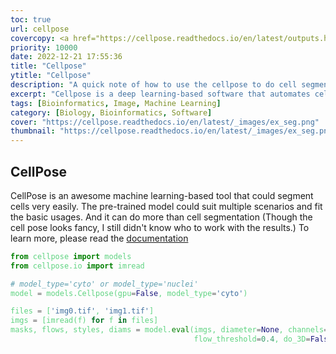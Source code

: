 ```yaml
---
toc: true
url: cellpose
covercopy: <a href="https://cellpose.readthedocs.io/en/latest/outputs.html">© CellPose</a>
priority: 10000
date: 2022-12-21 17:55:36
title: "Cellpose"
ytitle: "Cellpose"
description: "A quick note of how to use the cellpose to do cell segmentation"
excerpt: "Cellpose is a deep learning-based software that automates cell segmentation and classification from fluorescence microscopy images. It provides a user-friendly interface and can process a large number of images in a short time, making it a valuable tool for biologists and biomedical researchers studying cell morphology and behavior. <a title='ChatGPT'>Who sad this?</a>"
tags: [Bioinformatics, Image, Machine Learning]
category: [Biology, Bioinformatics, Software]
cover: "https://cellpose.readthedocs.io/en/latest/_images/ex_seg.png"
thumbnail: "https://cellpose.readthedocs.io/en/latest/_images/ex_seg.png"
---
```



## CellPose

CellPose is an awesome machine learning-based tool that could segment cells very easily. The pre-trained model could suit multiple scenarios and fit the basic usages. And it can do more than cell segmentation (Though the cell pose looks fancy, I still didn't know who to work with the results.) To learn more, please read the [documentation](https://cellpose.readthedocs.io/en/latest/index.html)



```python
from cellpose import models
from cellpose.io import imread

# model_type='cyto' or model_type='nuclei'
model = models.Cellpose(gpu=False, model_type='cyto')

files = ['img0.tif', 'img1.tif']
imgs = [imread(f) for f in files]
masks, flows, styles, diams = model.eval(imgs, diameter=None, channels=[0,1],
                                         flow_threshold=0.4, do_3D=False)



```





























<style>
pre {
  background-color:#38393d;
  color: #5fd381;
}
</style>
